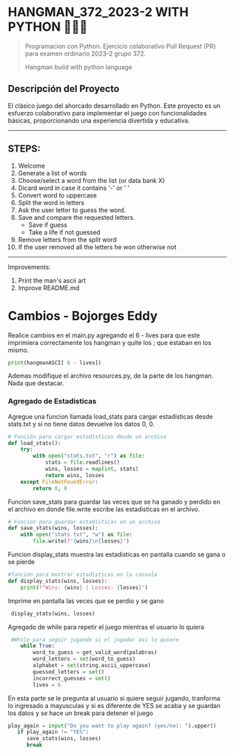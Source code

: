 # HANGMAN_372_2023-2 WITH PYTHON 🐍🧍‍♂️

> Programacion con Python. Ejercicio colaborativo Pull Request (PR) para examen ordinario 2023-2 grupo 372.
>
> Hangman build with python language

## Descripción del Proyecto
El clásico juego del ahorcado desarrollado en Python. Este proyecto es un esfuerzo colaborativo para implementar el juego con funcionalidades básicas, proporcionando una experiencia divertida y educativa.

---
## STEPS:
1. Welcome
2. Generate a list of words
3. Choose/select a word from the list (or data bank X)
4. Dicard word in case it contains '-' or ' '
5. Convert word to uppercase
6. Split the word in letters
7. Ask the user letter to guess the word.
8. Save and compare the requested letters.
   - Save if guess
   - Take a life if not guessed
9.  Remove letters from the split word
10. If the user removed all the letters he won otherwise not
---
Improvements:

1.  Print the man's ascii art
2.  Improve README.md


# Cambios - Bojorges Eddy

Realice cambios en el main.py agregando el 6 - lives para que este imprimiera 
correctamente los hangman y quite los ; que estaban en los mismo. 

```python
print(hangmanASCI[ 6 - lives])
```
Ademas modifique el archivo resources.py, de la parte de los hangman. Nada que destacar.

### Agregado de Estadisticas

Agregue una funcion llamada load_stats para cargar estadísticas desde stats.txt y si no tiene datos
devuelve los datos 0, 0.
```python
# Función para cargar estadísticas desde un archivo
def load_stats():
    try:
        with open("stats.txt", "r") as file:
            stats = file.readlines()  
            wins, losses = map(int, stats)  
            return wins, losses  
    except FileNotFoundError:  
        return 0, 0  

```

Funcion save_stats para guardar las veces que se ha ganado y perdido en el
archivo en donde file.write escribe las estadisticas en el archivo.
```python
# Función para guardar estadísticas en un archivo
def save_stats(wins, losses):
    with open("stats.txt", "w") as file:
        file.write(f"{wins}\n{losses}")  

```

Funcion display_stats muestra las estadisticas en pantalla cuando se gana o se pierde
```python
#función para mostrar estadísticas en la consola
def display_stats(wins, losses):
    print(f"Wins: {wins} | Losses: {losses}") 

```

Imprime en pantalla las veces que se perdio y se gano
```python
 display_stats(wins, losses)
```

Agregado de while para repetir el juego mientras el usuario lo quiera
```python
 #While para seguir jugando si el jugador asi lo quiere
    while True:
        word_to_guess = get_valid_word(palabras)
        word_letters = set(word_to_guess)
        alphabet = set(string.ascii_uppercase)
        guessed_letters = set()
        incorrect_guesses = set()
        lives = 6
```
En esta parte se le pregunta al usuario si quiere seguir jugando, tranforma lo ingresado a mayusculas y si es diferente de YES se acaba y se guardan los datos y se hace un break para detener el juego
```python
play_again = input("Do you want to play again? (yes/no): ").upper()
   if play_again != "YES":
      save_stats(wins, losses)
      break
```



